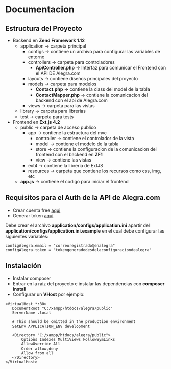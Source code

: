 # Documentacion
## Estructura del Proyecto
- Backend en **Zend Framework 1.12**
  - application -> carpeta principal
    - configs -> contiene un archivo para configurar las variables de entorno
    - controllers -> carpeta para controladores
      - **ApiController.php** -> Interfaz para comunicar el Frontend con el API DE Alegra.com
    - layouts -> contiene diseños principales del proyecto
    - models -> carpeta para modelos
      - **Contact.php** -> contiene la class del model de la tabla
      - **ContactMapper.php** -> contiene la comunicacion del backend con el api de Alegra.com
    - views -> carpeta para las vistas
  - library -> carpeta para librerias
  - test -> carpeta para tests
- Frontend en **Ext.js 4.2**
  - public -> carpeta de acceso publico
    - app -> contiene la estructura del mvc
      - controller -> contiene el controlador de la vista
      - model -> contiene el modelo de la tabla
      - store -> contiene la configuracion de la comunicacion del frontend con el backend en **ZF1**
      - view -> contiene las vistas
    - ext4 -> contiene la libreria de ExtJS
    - resources -> carpeta que contiene los recursos como css, img, etc
  - **app.js** -> contiene el codigo para iniciar el frontend


## Requisitos para el Auth de la API de Alegra.com

* Crear cuenta free [aqui](https://www.alegra.com/)
* Generar token [aqui ](https://app.alegra.com/configuration/api)

Debe crear el archivo **application/configs/application.ini** apartir del **application/configs/application.ini.example** en el cual debe configurar las siguientes variables:
```
configAlegra.email = "correoregistrado@enalegra"
configAlegra.token = "tokengeneradodesdelaconfiguraciondealegra"
```

## Instalación

- Instalar composer
- Entrar en la raiz del proyecto e instalar las dependencias con **composer install**
- Configurar un **VHost** por ejemplo:
```
<VirtualHost *:80>
   DocumentRoot "C:/xampp/htdocs/alegra/public"
   ServerName .local

   # This should be omitted in the production environment
   SetEnv APPLICATION_ENV development

   <Directory "C:/xampp/htdocs/alegra/public">
       Options Indexes MultiViews FollowSymLinks
       AllowOverride All
       Order allow,deny
       Allow from all
   </Directory>
</VirtualHost>
```

